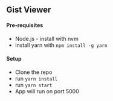 ## Gist Viewer


#### Pre-requisites
* Node.js - install with nvm
* install yarn with `npm install -g yarn`

#### Setup

* Clone the repo
* run `yarn install`
* run `yarn start`
* App will run on port 5000
